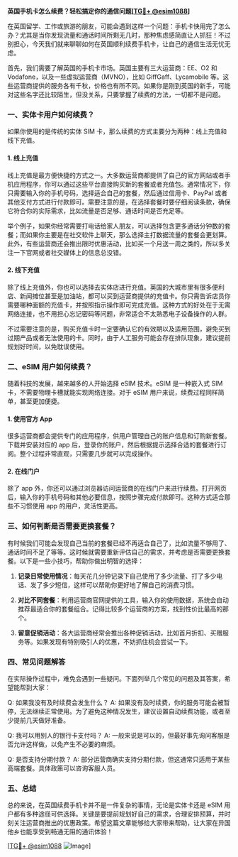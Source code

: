 **英国手机卡怎么续费？轻松搞定你的通信问题[[TG💪+ @esim1088](https://t.me/s/esim1088)]**

在英国留学、工作或旅游的朋友，可能会遇到这样一个问题：手机卡快用完了怎么办？尤其是当你发现流量和通话时间所剩无几时，那种焦虑感简直让人抓狂！不过别担心，今天我们就来聊聊如何在英国顺利续费手机卡，让自己的通信生活无忧无虑。

首先，我们需要了解英国的手机卡市场。英国主要有三大运营商：EE、O2 和 Vodafone，以及一些虚拟运营商（MVNO），比如 GiffGaff、Lycamobile 等。这些运营商提供的服务各有千秋，价格也有所不同。如果你是刚到英国的新手，可能对这些名字还比较陌生，但没关系，只要掌握了续费的方法，一切都不是问题。

### **一、实体卡用户如何续费？**

如果你使用的是传统的实体 SIM 卡，那么续费的方式主要分为两种：线上充值和线下充值。

#### **1. 线上充值**
线上充值是最方便快捷的方式之一。大多数运营商都提供了自己的官方网站或者手机应用程序，你可以通过这些平台直接购买新的套餐或者充值包。通常情况下，你只需要输入你的手机号码，选择适合自己的套餐，然后通过信用卡、PayPal 或者其他支付方式进行付款即可。需要注意的是，在选择套餐时要仔细阅读条款，确保它符合你的实际需求，比如流量是否足够、通话时间是否充足等。

举个例子，如果你经常需要打电话给家人朋友，可以选择包含更多通话分钟数的套餐；而如果你主要是在社交软件上聊天，那么选择主打数据流量的套餐会更划算。此外，有些运营商还会推出限时优惠活动，比如买一个月送一周之类的，所以多关注一下官网或者社交媒体上的信息总没错。

#### **2. 线下充值**
除了线上充值外，你也可以选择去实体店进行充值。英国的大城市里有很多便利店、新闻摊位甚至是加油站，都可以买到运营商提供的充值卡。你只需告诉店员你需要哪种面额的充值卡，并按照指示操作即可完成充值。这种方式的好处在于无需网络连接，也不用担心忘记密码等问题，非常适合不太熟悉电子设备操作的人群。

不过需要注意的是，购买充值卡时一定要确认它的有效期以及适用范围，避免买到过期产品或者无法使用的卡。同时，由于人工服务可能会存在排队现象，建议提前规划好时间，以免耽误使用。

### **二、eSIM 用户如何续费？**

随着科技的发展，越来越多的人开始选择 eSIM 技术。eSIM 是一种嵌入式 SIM 卡，不需要物理卡槽就能实现网络连接。对于 eSIM 用户来说，续费过程同样简单，甚至更加便捷。

#### **1. 使用官方 App**
很多运营商都会提供专门的应用程序，供用户管理自己的账户信息和订购新套餐。下载并安装对应的 app 后，登录你的账户，然后根据提示选择合适的套餐进行订阅。整个过程非常直观，只需要几步就可以完成操作。

#### **2. 在线门户**
除了 app 外，你还可以通过浏览器访问运营商的在线门户来进行续费。打开网页后，输入你的手机号码和其他必要信息，按照步骤完成付款即可。这种方式适合那些不习惯使用 app 的用户，灵活性更高。

### **三、如何判断是否需要更换套餐？**

有时候我们可能会发现自己当前的套餐已经不再适合自己了，比如流量不够用了、通话时间不足了等等。这时候就需要重新评估自己的需求，并考虑是否需要更换套餐。以下是一些小技巧，帮助你做出明智的选择：

1. **记录日常使用情况**：每天花几分钟记录下自己使用了多少流量、打了多少电话、发了多少短信，这样可以帮助你更好地了解自己的消费习惯。
   
2. **对比不同套餐**：利用运营商官网提供的工具，输入你的使用数据，系统会自动推荐最适合你的套餐组合。记得比较多个运营商的方案，找到性价比最高的那个。

3. **留意促销活动**：各大运营商经常会推出各种促销活动，比如首月折扣、买赠服务等。如果发现有特别吸引人的优惠，不妨抓住机会尝试一下。

### **四、常见问题解答**

在实际操作过程中，难免会遇到一些疑问。下面列举几个常见的问题及其答案，希望能帮到大家：

Q: 如果我没有及时续费会发生什么？
A: 如果没有及时续费，你的服务可能会被暂停，无法继续正常使用。为了避免这种情况发生，建议设置自动续费功能，或者至少提前几天做好准备。

Q: 我可以用别人的银行卡支付吗？
A: 一般来说是可以的，但最好事先询问客服是否允许这样做，以免产生不必要的麻烦。

Q: 是否支持分期付款？
A: 部分运营商确实支持分期付款，但这通常只适用于某些高端套餐。具体政策可以咨询客服人员。

### **五、总结**

总的来说，在英国续费手机卡并不是一件复杂的事情，无论是实体卡还是 eSIM 用户都有多种途径可供选择。关键是要提前规划好自己的需求，合理安排预算，并时刻关注运营商推出的优惠政策。希望这篇文章能够给大家带来帮助，让大家在异国他乡也能享受到畅通无阻的通讯体验！

[[TG💪+ @esim1088](https://t.me/s/esim1088) ![Image](https://i.postimg.cc/4NQfJmqS/Snipaste-2025-05-13-00-14-12.png)]